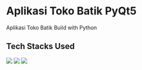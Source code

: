 # Aplikasi Toko Batik PyQt5
Aplikasi Toko Batik Build with Python <br/>


## Tech Stacks Used
[![](https://img.shields.io/badge/Python-EBD234?style=for-the-badge&logo=python&logoColor=white)]() [![](https://img.shields.io/badge/Qt-6DB33F?style=for-the-badge&logo=qt&logoColor=white)]() [![](https://img.shields.io/badge/MySQL-005C84?style=for-the-badge&logo=mysql&logoColor=white)]()
